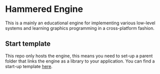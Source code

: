 # Hammered Engine 

This is a mainly an educational engine for implementing various low-level systems and learning graphics programming in a cross-platform fashion.

## Start template
This repo only hosts the engine, this means you need to set-up a parent folder that links the engine as a library to your application. You can find a start-up template [here](https://github.com/OneBogdan01/start-template-tale).

